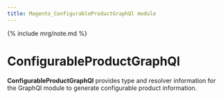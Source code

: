 ```yaml
---
title: Magento_ConfigurableProductGraphQl module
---
```


{% include mrg/note.md %}

# ConfigurableProductGraphQl

**ConfigurableProductGraphQl** provides type and resolver information for the GraphQl module
to generate configurable product information.



